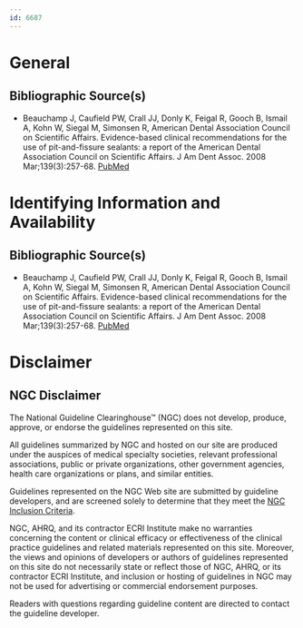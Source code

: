 ```yaml
---
id: 6687
---
```


# General

## Bibliographic Source(s)

- Beauchamp J, Caufield PW, Crall JJ, Donly K, Feigal R, Gooch B, Ismail A, Kohn W, Siegal M, Simonsen R, American Dental Association Council on Scientific Affairs. Evidence-based clinical recommendations for the use of pit-and-fissure sealants: a report of the American Dental Association Council on Scientific Affairs. J Am Dent Assoc. 2008 Mar;139(3):257-68. [ PubMed ](http://www.ncbi.nlm.nih.gov/entrez/query.fcgi?cmd=Retrieve&db=pubmed&dopt=Abstract&list_uids=18310730)

# Identifying Information and Availability

## Bibliographic Source(s)

- Beauchamp J, Caufield PW, Crall JJ, Donly K, Feigal R, Gooch B, Ismail A, Kohn W, Siegal M, Simonsen R, American Dental Association Council on Scientific Affairs. Evidence-based clinical recommendations for the use of pit-and-fissure sealants: a report of the American Dental Association Council on Scientific Affairs. J Am Dent Assoc. 2008 Mar;139(3):257-68. [ PubMed ](http://www.ncbi.nlm.nih.gov/entrez/query.fcgi?cmd=Retrieve&db=pubmed&dopt=Abstract&list_uids=18310730)

# Disclaimer

## NGC Disclaimer

The National Guideline Clearinghouse™ (NGC) does not develop, produce, approve, or endorse the guidelines represented on this site.

All guidelines summarized by NGC and hosted on our site are produced under the auspices of medical specialty societies, relevant professional associations, public or private organizations, other government agencies, health care organizations or plans, and similar entities.

Guidelines represented on the NGC Web site are submitted by guideline developers, and are screened solely to determine that they meet the [NGC Inclusion Criteria](/help-and-about/summaries/inclusion-criteria).

NGC, AHRQ, and its contractor ECRI Institute make no warranties concerning the content or clinical efficacy or effectiveness of the clinical practice guidelines and related materials represented on this site. Moreover, the views and opinions of developers or authors of guidelines represented on this site do not necessarily state or reflect those of NGC, AHRQ, or its contractor ECRI Institute, and inclusion or hosting of guidelines in NGC may not be used for advertising or commercial endorsement purposes.

Readers with questions regarding guideline content are directed to contact the guideline developer.

